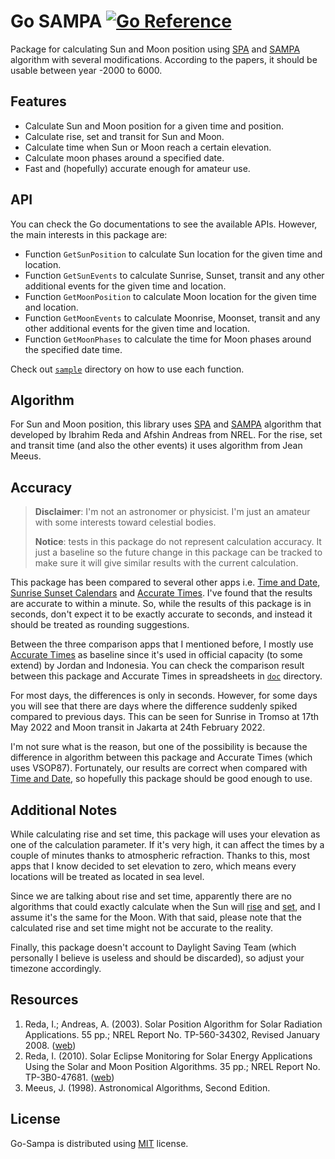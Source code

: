 # Go SAMPA [![Go Reference][doc-badge]][doc-url]

Package for calculating Sun and Moon position using [SPA][spa] and [SAMPA][sampa] algorithm with several modifications. According to the papers, it should be usable between year -2000 to 6000.

## Features

- Calculate Sun and Moon position for a given time and position.
- Calculate rise, set and transit for Sun and Moon.
- Calculate time when Sun or Moon reach a certain elevation.
- Calculate moon phases around a specified date.
- Fast and (hopefully) accurate enough for amateur use.

## API

You can check the Go documentations to see the available APIs. However, the main interests in this package are:

- Function `GetSunPosition` to calculate Sun location for the given time and location.
- Function `GetSunEvents` to calculate Sunrise, Sunset, transit and any other additional events for the given time and location.
- Function `GetMoonPosition` to calculate Moon location for the given time and location.
- Function `GetMoonEvents` to calculate Moonrise, Moonset, transit and any other additional events for the given time and location.
- Function `GetMoonPhases` to calculate the time for Moon phases around the specified date time.

Check out [`sample`](sample/) directory on how to use each function.

## Algorithm

For Sun and Moon position, this library uses [SPA][spa] and [SAMPA][sampa] algorithm that developed by Ibrahim Reda and Afshin Andreas from NREL. For the rise, set and transit time (and also the other events) it uses algorithm from Jean Meeus.

## Accuracy

> **Disclaimer**: I'm not an astronomer or physicist. I'm just an amateur with some interests toward celestial bodies.
>
> **Notice**: tests in this package do not represent calculation accuracy. It just a baseline so the future change in this package can be tracked to make sure it will give similar results with the current calculation.

This package has been compared to several other apps i.e. [Time and Date][timedate], [Sunrise Sunset Calendars][ssc] and [Accurate Times][accut]. I've found that the results are accurate to within a minute. So, while the results of this package is in seconds, don't expect it to be exactly accurate to seconds, and instead it should be treated as rounding suggestions.

Between the three comparison apps that I mentioned before, I mostly use [Accurate Times][accut] as baseline since it's used in official capacity (to some extend) by Jordan and Indonesia. You can check the comparison result between this package and Accurate Times in spreadsheets in [`doc`](doc/) directory.

For most days, the differences is only in seconds. However, for some days you will see that there are days where the difference suddenly spiked compared to previous days. This can be seen for Sunrise in Tromso at 17th May 2022 and Moon transit in Jakarta at 24th February 2022.

I'm not sure what is the reason, but one of the possibility is because the difference in algorithm between this package and Accurate Times (which uses VSOP87). Fortunately, our results are correct when compared with [Time and Date][timedate], so hopefully this package should be good enough to use.

## Additional Notes

While calculating rise and set time, this package will uses your elevation as one of the calculation parameter. If it's very high, it can affect the times by a couple of minutes thanks to atmospheric refraction. Thanks to this, most apps that I know decided to set elevation to zero, which means every locations will be treated as located in sea level.

Since we are talking about rise and set time, apparently there are no algorithms that could exactly calculate when the Sun will [rise][when-rise] and [set][when-set], and I assume it's the same for the Moon. With that said, please note that the calculated rise and set time might not be accurate to the reality.

Finally, this package doesn't account to Daylight Saving Team (which personally I believe is useless and should be discarded), so adjust your timezone accordingly.

## Resources

1. Reda, I.; Andreas, A. (2003). Solar Position Algorithm for Solar Radiation Applications. 55 pp.; NREL Report No. TP-560-34302, Revised January 2008. ([web][spa])
2. Reda, I. (2010). Solar Eclipse Monitoring for Solar Energy Applications Using the Solar and Moon Position Algorithms. 35 pp.; NREL Report No. TP-3B0-47681. ([web][sampa])
3. Meeus, J. (1998). Astronomical Algorithms, Second Edition.

## License

Go-Sampa is distributed using [MIT] license.

[doc-badge]: https://pkg.go.dev/badge/github.com/hablullah/go-sampa.svg
[doc-url]: https://pkg.go.dev/github.com/hablullah/go-sampa
[spa]: https://midcdmz.nrel.gov/spa/
[sampa]: https://midcdmz.nrel.gov/sampa/
[accut]: https://www.astronomycenter.net/accut.html?l=en
[timedate]: https://www.timeanddate.com/
[when-rise]: https://skyandtelescope.org/astronomy-news/we-dont-really-know-when-the-sun-rises/
[when-set]: https://aty.sdsu.edu/explain/sunset_time.html
[ssc]: https://www.sunrisesunset.com/
[mit]: http://choosealicense.com/licenses/mit/
